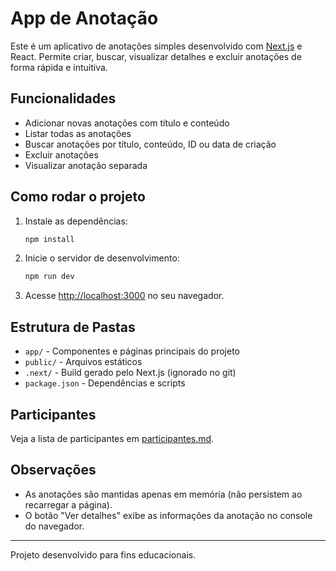 # App de Anotação

Este é um aplicativo de anotações simples desenvolvido com [Next.js](https://nextjs.org/) e React. Permite criar, buscar, visualizar detalhes e excluir anotações de forma rápida e intuitiva.

## Funcionalidades

- Adicionar novas anotações com título e conteúdo
- Listar todas as anotações
- Buscar anotações por título, conteúdo, ID ou data de criação
- Excluir anotações
- Visualizar anotação separada

## Como rodar o projeto

1. Instale as dependências:

   ```bash
   npm install
   ```

2. Inicie o servidor de desenvolvimento:

   ```bash
   npm run dev
   ```

3. Acesse [http://localhost:3000](http://localhost:3000) no seu navegador.

## Estrutura de Pastas

- `app/` - Componentes e páginas principais do projeto
- `public/` - Arquivos estáticos
- `.next/` - Build gerado pelo Next.js (ignorado no git)
- `package.json` - Dependências e scripts

## Participantes

Veja a lista de participantes em [participantes.md](participantes.md).

## Observações

- As anotações são mantidas apenas em memória (não persistem ao recarregar a página).
- O botão "Ver detalhes" exibe as informações da anotação no console do navegador.

---
Projeto desenvolvido para fins educacionais.
